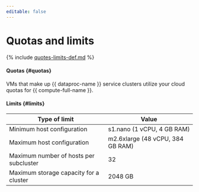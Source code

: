 ```yaml
---
editable: false
---
```

# Quotas and limits

{% include [quotes-limits-def.md](../../_includes/quotes-limits-def.md) %}

#### Quotas {#quotas}

VMs that make up {{ dataproc-name }} service clusters utilize your cloud quotas for {{ compute-full-name }}.

#### Limits {#limits}

| Type of limit | Value |
| ----- | ----- |
| Minimum host configuration | s1.nano (1 vCPU, 4 GB RAM) |
| Maximum host configuration | m2.6xlarge (48 vCPU, 384 GB RAM) |
| Maximum number of hosts per subcluster | 32 |
| Maximum storage capacity for a cluster | 2048 GB |

